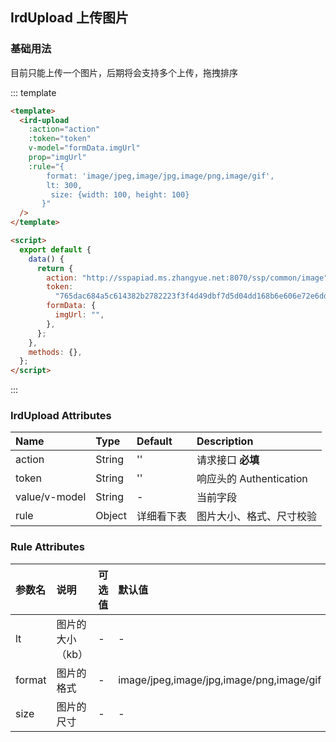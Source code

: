 ## IrdUpload 上传图片

### 基础用法

目前只能上传一个图片，后期将会支持多个上传，拖拽排序

::: template

```html
<template>
  <ird-upload
    :action="action"
    :token="token"
    v-model="formData.imgUrl"
    prop="imgUrl"
    :rule="{
        format: 'image/jpeg,image/jpg,image/png,image/gif',
        lt: 300, 
         size: {width: 100, height: 100}
       }"
  />
</template>

<script>
  export default {
    data() {
      return {
        action: "http://sspapiad.ms.zhangyue.net:8070/ssp/common/image",
        token:
          "765dac684a5c614382b2782223f3f4d49dbf7d5d04dd168b6e606e72e6ddd27dff6030c8e5f9a2c4d33b12c4410d20f02bdb32f08ca45f98d5040e0b348e150f9e38240d865d41c5edf33b8997e8aa3dbb4f39f0ac7ecbecc963b34c7175901ce27b294bcce5ec5910df3b6fec777875e890d7d4cdd538d8ed4179c724e415aa02eac5bae8b44147",
        formData: {
          imgUrl: "",
        },
      };
    },
    methods: {},
  };
</script>
```

:::

### IrdUpload Attributes

| Name          | Type   | Default    | Description              |
| :------------ | :----- | :--------- | :----------------------- |
| action        | String | ''         | 请求接口 **必填**        |
| token         | String | ''         | 响应头的 Authentication  |
| value/v-model | String | -          | 当前字段                 |
| rule          | Object | 详细看下表 | 图片大小、格式、尺寸校验 |

### Rule Attributes

| 参数名 | 说明             | 可选值 | 默认值                                   |
| :----- | :--------------- | :----- | :--------------------------------------- |
| lt     | 图片的大小（kb） | -      | -                                        |
| format | 图片的格式       | -      | image/jpeg,image/jpg,image/png,image/gif |
| size   | 图片的尺寸       | -      | -                                        |
